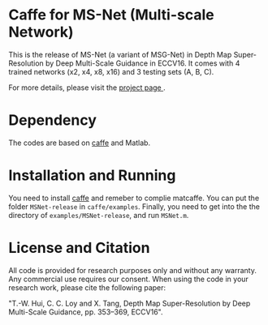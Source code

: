 # Caffe for MS-Net (Multi-scale Network)
This is the release of MS-Net (a variant of MSG-Net) in Depth Map Super-Resolution by Deep Multi-Scale Guidance in ECCV16. It comes with 4 trained networks (x2, x4, x8, x16) and 3 testing sets (A, B, C).

For more details, please visit the <a href="http://mmlab.ie.cuhk.edu.hk/projects/guidance_SR_depth.html">project page </a>.

# Dependency
The codes are based on <a href="https://github.com/BVLC/caffe">caffe</a> and Matlab.

# Installation and Running
You need to install <a href="https://github.com/BVLC/caffe">caffe</a> and remeber to complie matcaffe. You can put the folder <code>MSNet-release</code> in <code>caffe/examples</code>. Finally, you need to get into the the directory of <code>examples/MSNet-release</code>, and run <code>MSNet.m</code>. </li>

# License and Citation
All code is provided for research purposes only and without any warranty. Any commercial use requires our consent. When using the code in your research work, please cite the following paper:

"T.-W. Hui, C. C. Loy and X. Tang, Depth Map Super-Resolution by Deep Multi-Scale Guidance, pp. 353–369, ECCV16".
